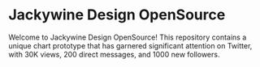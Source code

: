 # Jackywine Design OpenSource

Welcome to Jackywine Design OpenSource! This repository contains a unique chart prototype that has garnered significant attention on Twitter, with 30K views, 200 direct messages, and 1000 new followers.

